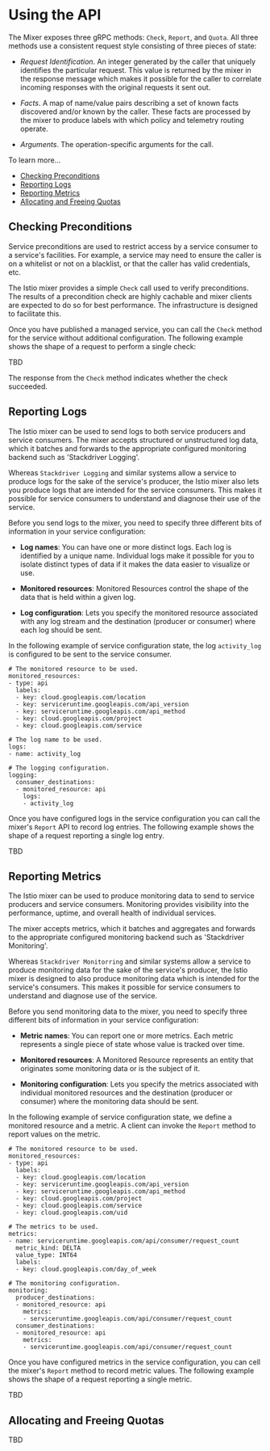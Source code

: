 # Using the API

The Mixer exposes three gRPC methods: `Check`, `Report`, and `Quota`.
All three methods use a consistent request style consisting of three
pieces of state:

- *Request Identification*. An integer generated by the caller
that uniquely identifies the particular request. This value is
returned by the mixer in the response message which makes it
possible for the caller to correlate incoming responses with
the original requests it sent out.

- *Facts*. A map of name/value pairs describing a set of known
facts discovered and/or known by the caller. These facts are
processed by the mixer to produce labels with which policy
and telemetry routing operate.

- *Arguments*. The operation-specific arguments for the call.

To learn more...

- [Checking Preconditions](#checking-preconditions)
- [Reporting Logs](#reporting-logs)
- [Reporting Metrics](#reporting-metrics)
- [Allocating and Freeing Quotas](#allocating-and-freeing-quotas)

## Checking Preconditions

Service preconditions are used to restrict access
by a service consumer to a service's facilities.
For example, a service may need to ensure the caller
is on a whitelist or not on a blacklist, or that the caller
has valid credentials, etc.

The Istio mixer provides a simple `Check` call used to verify
preconditions. The results of a precondition check are highly
cachable and mixer clients are expected to do so for best
performance. The infrastructure is designed to facilitate this.

Once you have published a managed service, you can call the
`Check` method for the service without additional configuration.
The following example shows the shape of a request to perform a
single check:

TBD

The response from the `Check` method indicates whether the check succeeded.

## Reporting Logs

The Istio mixer can be used to send logs to both service producers and service consumers.
The mixer accepts structured or unstructured log data, which it batches
and forwards to the appropriate configured monitoring
backend such as 'Stackdriver Logging'.

Whereas `Stackdriver Logging` and similar systems allow a service to produce logs for
the sake of the service's producer, the Istio mixer also lets you
produce logs that are intended for the service consumers.
This makes it possible for service consumers to understand and diagnose their
use of the service.

Before you send logs to the mixer, you need to specify three different
bits of information in your service configuration:

* **Log names**: You can have one or more distinct logs. Each log is identified
by a unique name. Individual logs make it possible for you to isolate
distinct types of data if it makes the data easier to visualize or use.

* **Monitored resources**:
Monitored Resources
control the shape of the data that is held within a given log.

* **Log configuration**: Lets you specify the monitored resource associated
with any log stream and the destination (producer or consumer) where each
log should be sent.

In the following example of service configuration state, the log
`activity_log` is configured to be sent to the service consumer.

    # The monitored resource to be used.
    monitored_resources:
    - type: api
      labels:
      - key: cloud.googleapis.com/location
      - key: serviceruntime.googleapis.com/api_version
      - key: serviceruntime.googleapis.com/api_method
      - key: cloud.googleapis.com/project
      - key: cloud.googleapis.com/service

    # The log name to be used.
    logs:
    - name: activity_log

    # The logging configuration.
    logging:
      consumer_destinations:
      - monitored_resource: api
        logs:
        - activity_log

Once you have configured logs in the service configuration
you can call the mixer's `Report` API to record log entries.
The following example shows the shape of a request reporting a
single log entry.

TBD

## Reporting Metrics

The Istio mixer can be used to
produce monitoring data to send to service producers and service
consumers. Monitoring provides visibility into the performance, uptime, and
overall health of individual services.

The mixer accepts metrics, which it batches
and aggregates and forwards to the appropriate configured monitoring
backend such as 'Stackdriver Monitoring'.

Whereas `Stackdriver Monitorring` and similar systems allow a service to
produce monitoring data for the sake of the service's producer, the Istio mixer is
designed to also produce monitoring data which is intended for the service's consumers.
This makes it possible for service consumers to understand and diagnose use
of the service.

Before you send monitoring data to the mixer, you need to specify three
different bits of information in your service configuration:

* **Metric names**: You can report one or more metrics. Each metric represents
a single piece of state whose value is tracked over time.

* **Monitored resources**: A Monitored Resource
represents an entity that originates some monitoring data or is the subject
of it.

* **Monitoring configuration**: Lets you specify the metrics associated with
individual monitored resources and the destination (producer or consumer) where
the monitoring data should be sent.

In the following example of service configuration state, we define a
monitored resource and a metric. A client can invoke the `Report`
method to report values on the metric.

    # The monitored resource to be used.
    monitored_resources:
    - type: api
      labels:
      - key: cloud.googleapis.com/location
      - key: serviceruntime.googleapis.com/api_version
      - key: serviceruntime.googleapis.com/api_method
      - key: cloud.googleapis.com/project
      - key: cloud.googleapis.com/service
      - key: cloud.googleapis.com/uid

    # The metrics to be used.
    metrics:
    - name: serviceruntime.googleapis.com/api/consumer/request_count
      metric_kind: DELTA
      value_type: INT64
      labels:
      - key: cloud.googleapis.com/day_of_week

    # The monitoring configuration.
    monitoring:
      producer_destinations:
      - monitored_resource: api
        metrics:
        - serviceruntime.googleapis.com/api/consumer/request_count
      consumer_destinations:
      - monitored_resource: api
        metrics:
        - serviceruntime.googleapis.com/api/consumer/request_count

Once you have configured metrics in the service configuration, you
can cell the mixer's `Report` method to record metric values.
The following example shows the shape of a request reporting a
single metric.

TBD

## Allocating and Freeing Quotas

TBD